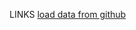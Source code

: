 LINKS
[load data from github](https://colab.research.google.com/drive/1Xaxo0Gum2eI15pwk8KWBC8gc__dLatgy#scrollTo=MxKpIvjG-23J)
